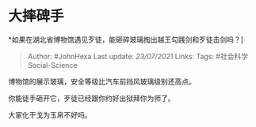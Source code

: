 # 大摔碑手
*如果在湖北省博物馆遇见歹徒，能砸碎玻璃掏出越王勾践剑和歹徒击剑吗？]

> Author: #JohnHexa
Last update: *23/07/2021* 
Links: 
Tags: #社会科学Social-Science  


博物馆的展示玻璃，安全等级比汽车前挡风玻璃级别还高点。

你能徒手砸开它，歹徒已经跟你约好出狱拜你为师了。

大家化干戈为玉帛不好吗。
